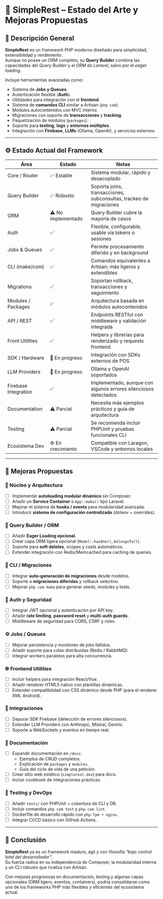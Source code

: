 # 📌 SimpleRest – Estado del Arte y Mejoras Propuestas

## 🧱 Descripción General
**SimpleRest** es un framework PHP moderno diseñado para simplicidad, extensibilidad y rendimiento.  
Aunque no posee un ORM completo, su **Query Builder** combina las capacidades del *Query Builder* y el *ORM de Laravel*, salvo por el *eager loading*.  

Incluye herramientas avanzadas como:
- Sistema de **Jobs y Queues**.
- Autenticación flexible (**Auth**).
- Utilidades para integración con el **frontend**.
- Sistema de **comandos CLI** similar a Artisan (`php com`).
- Módulos autocontenidos con MVC interno.
- Migraciones con soporte de **transacciones** y **tracking**.
- Paquetización de módulos (`packages`).
- Soporte para **testing**, **logs** y **entornos múltiples**.
- Integración con **Firebase**, **LLMs** (Ollama, OpenAI), y servicios externos.

---

## ⚙️ Estado Actual del Framework

| Área | Estado | Notas |
|------|--------|-------|
| Core / Router | ✅ Estable | Sistema modular, rápido y desacoplado |
| Query Builder | ✅ Robusto | Soporta joins, transacciones, subconsultas, trackeo de migraciones |
| ORM | ⚠️ No implementado | Query Builder cubre la mayoría de casos |
| Auth | ✅ | Flexible, configurable, usable vía tokens o sesiones |
| Jobs & Queues | ✅ | Permite procesamiento diferido y en background |
| CLI (make/com) | ✅ | Comandos equivalentes a Artisan; más ligeros y extendibles |
| Migrations | ✅ | Soportan rollback, transacciones y seguimiento |
| Modules / Packages | ✅ | Arquitectura basada en módulos autocontenidos |
| API / REST | ✅ | Endpoints RESTful con middleware y validación integrada |
| Front Utilities | ✅ | Helpers y librerías para renderizado y requests frontend |
| SDK / Hardware | 🧩 En progreso | Integración con SDKs externos de POS |
| LLM Providers | 🧩 En progreso | Ollama y OpenAI soportados |
| Firebase Integration | ✅ | Implementado, aunque con algunos errores silenciosos detectados |
| Documentation | ⚠️ Parcial | Necesita más ejemplos prácticos y guía de arquitectura |
| Testing | ⚠️ Parcial | Se recomienda incluir PHPUnit y pruebas funcionales CLI |
| Ecosistema Dev | ⚙️ En crecimiento | Compatible con Laragon, VSCode y entornos locales |

---

## 🚀 Mejoras Propuestas

### 🔧 Núcleo y Arquitectura
- [ ] Implementar **autoloading modular dinámico** sin Composer.
- [ ] Añadir un **Service Container** o `App::make()` tipo Laravel.
- [ ] Mejorar el sistema de **hooks / events** para modularidad avanzada.
- [ ] Introducir **sistema de configuración centralizado** (dotenv + overrides).

### 🧩 Query Builder / ORM
- [ ] Añadir **Eager Loading opcional**.
- [ ] Crear capa ORM ligera opcional (`Model::hasOne()`, `belongsTo()`).
- [ ] Soporte para **soft deletes**, scopes y casts automáticos.
- [ ] Extender integración con Redis/Memcached para caching de queries.

### 🧰 CLI / Migraciones
- [ ] Integrar **auto-generación de migraciones** desde modelos.
- [ ] Soporte a **migraciones diferidas** y rollback selectivo.
- [ ] Mejorar `php com make` para generar seeds, modules y tests.

### 🔐 Auth y Seguridad
- [ ] Integrar JWT opcional y autenticación por API key.
- [ ] Añadir **rate limiting**, **password reset** y **multi-auth guards**.
- [ ] Middleware de seguridad para CORS, CSRF y roles.

### ⚙️ Jobs / Queues
- [ ] Mejorar persistencia y monitoreo de jobs fallidos.
- [ ] Añadir soporte para colas distribuidas (Redis / RabbitMQ).
- [ ] Integrar workers paralelos para alta concurrencia.

### 🌐 Frontend Utilities
- [ ] Incluir helpers para integración React/Vue.
- [ ] Añadir renderer HTML5 nativo con plantillas dinámicas.
- [ ] Extender compatibilidad con CSS dinámico desde PHP (para el renderer XML Android).

### 🔌 Integraciones
- [ ] Depurar SDK Firebase (detección de errores silenciosos).
- [ ] Extender LLM Providers con Anthropic, Mistral, Gemini.
- [ ] Soporte a WebSockets y eventos en tiempo real.

### 📘 Documentación
- [ ] Expandir documentación en `/docs`:
  - Ejemplos de CRUD completos.
  - Explicación de `packages` y `modules`.
  - Guía del ciclo de vida de una petición.
- [ ] Crear sitio web estático (`simplerest.dev`) para docs.
- [ ] Incluir *cookbook* de integraciones prácticas.

### 🧪 Testing y DevOps
- [ ] Añadir `tests/` con PHPUnit + cobertura de CLI y DB.
- [ ] Incluir comandos `php com test` y `php com lint`.
- [ ] Dockerfile de desarrollo rápido con `php-fpm + nginx`.
- [ ] Integrar CI/CD básico con GitHub Actions.

---

## 🧭 Conclusión
**SimpleRest** ya es un framework maduro, ágil y con filosofía *"bajo control total del desarrollador"*.  
Su fuerza radica en su independencia de Composer, la modularidad interna y un CLI robusto que rivaliza con Artisan.

Con mejoras progresivas en documentación, testing y algunas capas opcionales (ORM ligero, eventos, containers), podría consolidarse como uno de los frameworks PHP más flexibles y eficientes del ecosistema actual.
